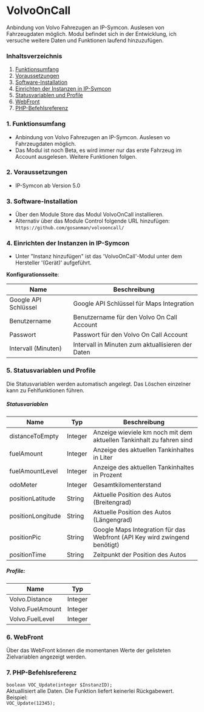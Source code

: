 # VolvoOnCall
Anbindung von Volvo Fahrezugen an IP-Symcon. Auslesen von Fahrzeugdaten möglich.
Modul befindet sich in der Entwicklung, ich versuche weitere Daten und Funktionen laufend hinzuzufügen.

### Inhaltsverzeichnis

1. [Funktionsumfang](#1-funktionsumfang)
2. [Voraussetzungen](#2-voraussetzungen)
3. [Software-Installation](#3-software-installation)
4. [Einrichten der Instanzen in IP-Symcon](#4-einrichten-der-instanzen-in-ip-symcon)
5. [Statusvariablen und Profile](#5-statusvariablen-und-profile)
6. [WebFront](#6-webfront)
7. [PHP-Befehlsreferenz](#7-php-befehlsreferenz)

### 1. Funktionsumfang

* Anbindung von Volvo Fahrezugen an IP-Symcon. Auslesen vo Fahrzeugdaten möglich.
* Das Modul ist noch Beta, es wird immer nur das erste Fahrzeug im Account ausgelesen. Weitere Funktionen folgen.

### 2. Voraussetzungen

- IP-Symcon ab Version 5.0

### 3. Software-Installation

* Über den Module Store das Modul VolvoOnCall installieren.
* Alternativ über das Module Control folgende URL hinzufügen:
`https://github.com/gosanman/volvooncall/`

### 4. Einrichten der Instanzen in IP-Symcon

- Unter "Instanz hinzufügen" ist das 'VolvoOnCall'-Modul unter dem Hersteller '(Gerät)' aufgeführt.  

__Konfigurationsseite__:

Name      | Beschreibung
--------- | ---------------------------------
Google API Schlüssel  | Google API Schlüssel für Maps Integration
Benutzername          | Benutzername für den Volvo On Call Account
Passwort              | Passwort für den Volvo On Call Account
Intervall (Minuten)   | Intervall in Minuten zum aktuallisieren der Daten 

### 5. Statusvariablen und Profile

Die Statusvariablen werden automatisch angelegt. Das Löschen einzelner kann zu Fehlfunktionen führen.

##### Statusvariablen

Name                | Typ       | Beschreibung
------------------- | --------- | ----------------
distanceToEmpty     | Integer   | Anzeige wieviele km noch mit dem aktuellen Tankinhalt zu fahren sind
fuelAmount          | Integer   | Anzeige des aktuellen Tankinhaltes in Liter
fuelAmountLevel     | Integer   | Anzeige des aktuellen Tankinhaltes in Prozent
odoMeter            | Integer   | Gesamtkilomenterstand
positionLatitude    | String    | Aktuelle Position des Autos (Breitengrad)
positionLongitude   | String    | Aktuelle Position des Autos (Längengrad)
positionPic         | String    | Google Maps Integration für das Webfront (API Key wird zwingend benötigt)
positionTime        | String    | Zeitpunkt der Position des Autos

##### Profile:

Name             | Typ
---------------- | ------- 
Volvo.Distance   | Integer
Volvo.FuelAmount | Integer
Volvo.FuelLevel  | Integer

### 6. WebFront

Über das WebFront können die momentanen Werte der gelisteten Zielvariablen angezeigt werden.

### 7. PHP-Befehlsreferenz

`boolean VOC_Update(integer $InstanzID);`  
Aktuallisiert alle Daten. Die Funktion liefert keinerlei Rückgabewert.  
Beispiel:  
`VOC_Update(12345);`

